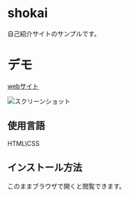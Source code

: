 # shokai


自己紹介サイトのサンプルです。
 
 # デモ
 [webサイト](https://shokai-test.herokuapp.com/)

![スクリーンショット](https://user-images.githubusercontent.com/84828867/160260586-1de477da-321d-482e-aed2-d00243cf7abe.png)



 ## 使用言語
 HTML\CSS
 
 ## インストール方法
 このままブラウザで開くと閲覧できます。
